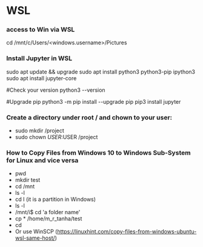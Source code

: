 # WSL
### access to Win via WSL
cd /mnt/c/Users/<windows.username>/Pictures

### Install Jupyter in WSL
sudo apt update && upgrade
sudo apt install python3 python3-pip ipython3
sudo apt install jupyter-core

#Check your version
python3 --version

#Upgrade pip
python3 -m pip install --upgrade pip
pip3 install jupyter

### Create a directory under root / and chown to your user:
  - sudo mkdir /project
  - sudo chown $USER:$USER /project

### How to Copy Files from Windows 10 to Windows Sub-System for Linux and vice versa
- pwd
- mkdir test
- cd /mnt
- ls -l
- cd I (it is a partition in Windows)
- ls -l
- /mnt/i$ cd 'a folder name'
- cp * /home/m_r_tanha/test
- cd
- Or use WinSCP (https://linuxhint.com/copy-files-from-windows-ubuntu-wsl-same-host/)
